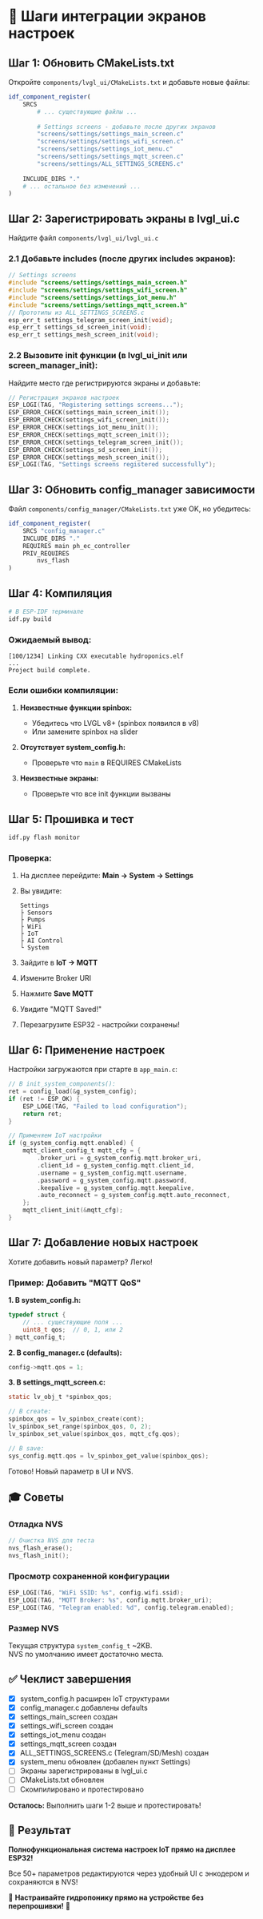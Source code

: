 # 📝 Шаги интеграции экранов настроек

## Шаг 1: Обновить CMakeLists.txt

Откройте `components/lvgl_ui/CMakeLists.txt` и добавьте новые файлы:

```cmake
idf_component_register(
    SRCS 
        # ... существующие файлы ...
        
        # Settings screens - добавьте после других экранов
        "screens/settings/settings_main_screen.c"
        "screens/settings/settings_wifi_screen.c"
        "screens/settings/settings_iot_menu.c"
        "screens/settings/settings_mqtt_screen.c"
        "screens/settings/ALL_SETTINGS_SCREENS.c"
        
    INCLUDE_DIRS "."
    # ... остальное без изменений ...
)
```

## Шаг 2: Зарегистрировать экраны в lvgl_ui.c

Найдите файл `components/lvgl_ui/lvgl_ui.c`

### 2.1 Добавьте includes (после других includes экранов):

```c
// Settings screens
#include "screens/settings/settings_main_screen.h"
#include "screens/settings/settings_wifi_screen.h"
#include "screens/settings/settings_iot_menu.h"
#include "screens/settings/settings_mqtt_screen.h"
// Прототипы из ALL_SETTINGS_SCREENS.c
esp_err_t settings_telegram_screen_init(void);
esp_err_t settings_sd_screen_init(void);
esp_err_t settings_mesh_screen_init(void);
```

### 2.2 Вызовите init функции (в lvgl_ui_init или screen_manager_init):

Найдите место где регистрируются экраны и добавьте:

```c
// Регистрация экранов настроек
ESP_LOGI(TAG, "Registering settings screens...");
ESP_ERROR_CHECK(settings_main_screen_init());
ESP_ERROR_CHECK(settings_wifi_screen_init());
ESP_ERROR_CHECK(settings_iot_menu_init());
ESP_ERROR_CHECK(settings_mqtt_screen_init());
ESP_ERROR_CHECK(settings_telegram_screen_init());
ESP_ERROR_CHECK(settings_sd_screen_init());
ESP_ERROR_CHECK(settings_mesh_screen_init());
ESP_LOGI(TAG, "Settings screens registered successfully");
```

## Шаг 3: Обновить config_manager зависимости

Файл `components/config_manager/CMakeLists.txt` уже OK, но убедитесь:

```cmake
idf_component_register(
    SRCS "config_manager.c"
    INCLUDE_DIRS "."
    REQUIRES main ph_ec_controller
    PRIV_REQUIRES
        nvs_flash
)
```

## Шаг 4: Компиляция

```bash
# В ESP-IDF терминале
idf.py build
```

### Ожидаемый вывод:

```
[100/1234] Linking CXX executable hydroponics.elf
...
Project build complete.
```

### Если ошибки компиляции:

1. **Неизвестные функции spinbox:**
   - Убедитесь что LVGL v8+ (spinbox появился в v8)
   - Или замените spinbox на slider

2. **Отсутствует system_config.h:**
   - Проверьте что `main` в REQUIRES CMakeLists

3. **Неизвестные экраны:**
   - Проверьте что все init функции вызваны

## Шаг 5: Прошивка и тест

```bash
idf.py flash monitor
```

### Проверка:

1. На дисплее перейдите: **Main → System → Settings**
2. Вы увидите:
   ```
   Settings
   ├ Sensors
   ├ Pumps
   ├ WiFi
   ├ IoT
   ├ AI Control
   └ System
   ```

3. Зайдите в **IoT → MQTT**
4. Измените Broker URI
5. Нажмите **Save MQTT**
6. Увидите "MQTT Saved!"

7. Перезагрузите ESP32 - настройки сохранены!

## Шаг 6: Применение настроек

Настройки загружаются при старте в `app_main.c`:

```c
// В init_system_components():
ret = config_load(&g_system_config);
if (ret != ESP_OK) {
    ESP_LOGE(TAG, "Failed to load configuration");
    return ret;
}

// Применяем IoT настройки
if (g_system_config.mqtt.enabled) {
    mqtt_client_config_t mqtt_cfg = {
        .broker_uri = g_system_config.mqtt.broker_uri,
        .client_id = g_system_config.mqtt.client_id,
        .username = g_system_config.mqtt.username,
        .password = g_system_config.mqtt.password,
        .keepalive = g_system_config.mqtt.keepalive,
        .auto_reconnect = g_system_config.mqtt.auto_reconnect,
    };
    mqtt_client_init(&mqtt_cfg);
}
```

## Шаг 7: Добавление новых настроек

Хотите добавить новый параметр? Легко!

### Пример: Добавить "MQTT QoS"

**1. В system_config.h:**
```c
typedef struct {
    // ... существующие поля ...
    uint8_t qos;  // 0, 1, или 2
} mqtt_config_t;
```

**2. В config_manager.c (defaults):**
```c
config->mqtt.qos = 1;
```

**3. В settings_mqtt_screen.c:**
```c
static lv_obj_t *spinbox_qos;

// В create:
spinbox_qos = lv_spinbox_create(cont);
lv_spinbox_set_range(spinbox_qos, 0, 2);
lv_spinbox_set_value(spinbox_qos, mqtt_cfg.qos);

// В save:
sys_config.mqtt.qos = lv_spinbox_get_value(spinbox_qos);
```

Готово! Новый параметр в UI и NVS.

## 🎓 Советы

### Отладка NVS

```c
// Очистка NVS для теста
nvs_flash_erase();
nvs_flash_init();
```

### Просмотр сохраненной конфигурации

```c
ESP_LOGI(TAG, "WiFi SSID: %s", config.wifi.ssid);
ESP_LOGI(TAG, "MQTT Broker: %s", config.mqtt.broker_uri);
ESP_LOGI(TAG, "Telegram enabled: %d", config.telegram.enabled);
```

### Размер NVS

Текущая структура `system_config_t` ~2KB.  
NVS по умолчанию имеет достаточно места.

## ✅ Чеклист завершения

- [x] system_config.h расширен IoT структурами
- [x] config_manager.c добавлены defaults
- [x] settings_main_screen создан
- [x] settings_wifi_screen создан
- [x] settings_iot_menu создан
- [x] settings_mqtt_screen создан
- [x] ALL_SETTINGS_SCREENS.c (Telegram/SD/Mesh) создан
- [x] system_menu обновлен (добавлен пункт Settings)
- [ ] Экраны зарегистрированы в lvgl_ui.c
- [ ] CMakeLists.txt обновлен
- [ ] Скомпилировано и протестировано

**Осталось:** Выполнить шаги 1-2 выше и протестировать!

## 🎊 Результат

**Полнофункциональная система настроек IoT прямо на дисплее ESP32!**

Все 50+ параметров редактируются через удобный UI с энкодером и сохраняются в NVS!

🌱 **Настраивайте гидропонику прямо на устройстве без перепрошивки!** 🌱

